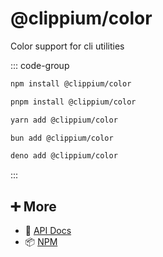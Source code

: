 # @clippium/color

Color support for cli utilities

::: code-group

```bash [npm]
npm install @clippium/color
```

```bash [pnpm]
pnpm install @clippium/color
```

```bash [yarn]
yarn add @clippium/color
```

```bash [bun]
bun add @clippium/color
```

```bash [deno]
deno add @clippium/color
```

:::

## ➕ More

- 📖 [API Docs](api.md)
- 📦 [NPM](https://www.npmjs.com/package/@clippium/color)
